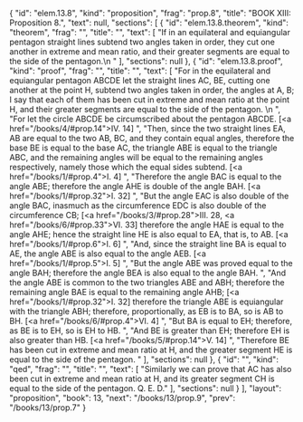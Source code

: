 {
  "id": "elem.13.8",
  "kind": "proposition",
  "frag": "prop.8",
  "title": "BOOK XIII: Proposition 8.",
  "text": null,
  "sections": [
    {
      "id": "elem.13.8.theorem",
      "kind": "theorem",
      "frag": "",
      "title": "",
      "text": [
        "If in an equilateral and equiangular pentagon straight lines subtend two angles taken in order, they cut one another in extreme and mean ratio, and their greater segments are equal to the side of the pentagon.\n      "
      ],
      "sections": null
    },
    {
      "id": "elem.13.8.proof",
      "kind": "proof",
      "frag": "",
      "title": "",
      "text": [
        "For in the equilateral and equiangular pentagon ABCDE let the straight lines AC, BE, cutting one another at the point H, subtend two angles taken in order, the angles at A, B; I say that each of them has been cut in extreme and mean ratio at the point H, and their greater segments are equal to the side of the pentagon. \n      ",
        "For let the circle ABCDE be circumscribed about the pentagon ABCDE. [<a href=\"/books/4/#prop.14\">IV. 14</a>] ",
        "Then, since the two straight lines EA, AB are equal to the two AB, BC, and they contain equal angles, therefore the base BE is equal to the base AC, the triangle ABE is equal to the triangle ABC, and the remaining angles will be equal to the remaining angles respectively, namely those which the equal sides subtend. [<a href=\"/books/1/#prop.4\">I. 4</a>] ",
        "Therefore the angle BAC is equal to the angle ABE; therefore the angle AHE is double of the angle BAH. [<a href=\"/books/1/#prop.32\">I. 32</a>] ",
        "But the angle EAC is also double of the angle BAC, inasmuch as the circumference EDC is also double of the circumference CB; [<a href=\"/books/3/#prop.28\">III. 28</a>, <a href=\"/books/6/#prop.33\">VI. 33</a>] therefore the angle HAE is equal to the angle AHE; hence the straight line HE is also equal to EA, that is, to AB. [<a href=\"/books/1/#prop.6\">I. 6</a>] ",
        "And, since the straight line BA is equal to AE, the angle ABE is also equal to the angle AEB. [<a href=\"/books/1/#prop.5\">I. 5</a>] ",
        "But the angle ABE was proved equal to the angle BAH; therefore the angle BEA is also equal to the angle BAH. ",
        "And the angle ABE is common to the two triangles ABE and ABH; therefore the remaining angle BAE is equal to the remaining angle AHB; [<a href=\"/books/1/#prop.32\">I. 32</a>] therefore the triangle ABE is equiangular with the triangle ABH; therefore, proportionally, as EB is to BA, so is AB to BH. [<a href=\"/books/6/#prop.4\">VI. 4</a>] ",
        "But BA is equal to EH; therefore, as BE is to EH, so is EH to HB. ",
        "And BE is greater than EH; therefore EH is also greater than HB. [<a href=\"/books/5/#prop.14\">V. 14</a>] ",
        "Therefore BE has been cut in extreme and mean ratio at H, and the greater segment HE is equal to the side of the pentagon. "
      ],
      "sections": null
    },
    {
      "id": "",
      "kind": "qed",
      "frag": "",
      "title": "",
      "text": [
        "Similarly we can prove that AC has also been cut in extreme and mean ratio at H, and its greater segment CH is equal to the side of the pentagon. Q. E. D."
      ],
      "sections": null
    }
  ],
  "layout": "proposition",
  "book": 13,
  "next": "/books/13/prop.9",
  "prev": "/books/13/prop.7"
}
